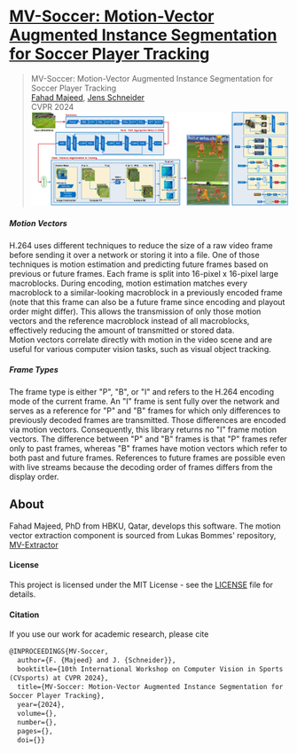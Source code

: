 # [MV-Soccer: Motion-Vector Augmented Instance Segmentation for Soccer Player Tracking](https://arxiv.org/abs/2303.08340)
<!-- ### [Project Page](https://drinkingcoder.github.io/publication/flowformer/)  -->

> MV-Soccer: Motion-Vector Augmented Instance Segmentation for Soccer Player Tracking  
> [Fahad Majeed](https://www.linkedin.com/in/fahad-majeed/),  [Jens Schneider](https://scholar.google.com/citations?hl=en&user=em4IRO4AAAAJ&view_op=list_works&sortby=pubdate)  
> CVPR 2024  <br>
<a><img src="main-architech.png" width="1000"></a> <br>

##### Motion Vectors

H.264 uses different techniques to reduce the size of a raw video frame before sending it over a network or storing it into a file. One of those techniques is motion estimation and predicting future frames based on previous or future frames. Each frame is split into 16-pixel x 16-pixel large macroblocks. During encoding, motion estimation matches every macroblock to a similar-looking macroblock in a previously encoded frame (note that this frame can also be a future frame since encoding and playout order might differ). This allows the transmission of only those motion vectors and the reference macroblock instead of all macroblocks, effectively reducing the amount of transmitted or stored data. <br>
Motion vectors correlate directly with motion in the video scene and are useful for various computer vision tasks, such as visual object tracking.

##### Frame Types

The frame type is either "P", "B", or "I" and refers to the H.264 encoding mode of the current frame. An "I" frame is sent fully over the network and serves as a reference for "P" and "B" frames for which only differences to previously decoded frames are transmitted. Those differences are encoded via motion vectors. Consequently, this library returns no "I" frame motion vectors. The difference between "P" and "B" frames is that "P" frames refer only to past frames, whereas "B" frames have motion vectors which refer to both past and future frames. References to future frames are possible even with live streams because the decoding order of frames differs from the display order.

## About

Fahad Majeed, PhD from HBKU, Qatar, develops this software. The motion vector extraction component is sourced from Lukas Bommes' repository, [MV-Extractor](https://github.com/LukasBommes/mv-extractor) 

#### License

This project is licensed under the MIT License - see the [LICENSE](LICENSE) file for details.


#### Citation

If you use our work for academic research, please cite

```
@INPROCEEDINGS{MV-Soccer,
  author={F. {Majeed} and J. {Schneider}},
  booktitle={10th International Workshop on Computer Vision in Sports (CVsports) at CVPR 2024}, 
  title={MV-Soccer: Motion-Vector Augmented Instance Segmentation for Soccer Player Tracking}, 
  year={2024},
  volume={},
  number={},
  pages={},
  doi={}}
```
